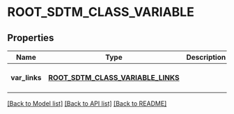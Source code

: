 # ROOT_SDTM_CLASS_VARIABLE

## Properties
Name | Type | Description | Notes
------------ | ------------- | ------------- | -------------
**var_links** | [**ROOT_SDTM_CLASS_VARIABLE_LINKS**](RootSdtmClassVariableLinks.md) |  | [optional] [default to null]

[[Back to Model list]](../README.md#documentation-for-models) [[Back to API list]](../README.md#documentation-for-api-endpoints) [[Back to README]](../README.md)


